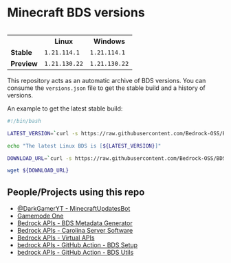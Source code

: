 # Minecraft BDS versions

<table align="right">
  <tr><th></th><th><strong>Linux</strong></th><th><strong>Windows</strong></th></tr>
<tr><td><strong>Stable</strong></td>
<td>
<code>1.21.114.1</code>
</td>
<td>
<code>1.21.114.1</code>
</td>
</tr>
<tr><td><strong>Preview</strong></td>
<td>
<code>1.21.130.22</code>
</td>
<td>
<code>1.21.130.22</code>
</td>
</tr>
</table>

This repository acts as an automatic archive of BDS versions.
You can consume the `versions.json` file to get the stable build
and a history of versions.

An example to get the latest stable build:

```bash
#!/bin/bash

LATEST_VERSION=`curl -s https://raw.githubusercontent.com/Bedrock-OSS/BDS-Versions/main/versions.json | jq -r '.linux.stable'`

echo "The latest Linux BDS is [${LATEST_VERSION}]"

DOWNLOAD_URL=`curl -s https://raw.githubusercontent.com/Bedrock-OSS/BDS-Versions/main/linux/${LATEST_VERSION}.json | jq -r '.download_url'`

wget ${DOWNLOAD_URL}
```

## People/Projects using this repo
- [@DarkGamerYT - MinecraftUpdatesBot](https://github.com/DarkGamerYT/MinecraftUpdatesBot)
- [Gamemode One](https://github.com/Gamemode-One)
- [Bedrock APIs - BDS Metadata Generator](https://github.com/Bedrock-APIs/bds-docs)
- [Bedrock APIs - Carolina Server Software](https://github.com/Bedrock-APIs/carolina)
- [Bedrock APIs - Virtual APIs](https://github.com/Bedrock-APIs/virtual-apis)
- [bedrock APIs - GitHub Action - BDS Setup](https://github.com/Bedrock-APIs/bds-setup)
- [bedrock APIs - GitHub Action - BDS Utils](https://github.com/Bedrock-APIs/bds-utils)